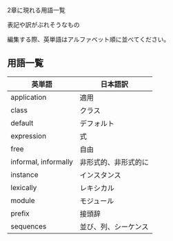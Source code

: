2章に現れる用語一覧

表記や訳がぶれそうなもの

編集する際、英単語はアルファベット順に並べてください。

## 用語一覧

|英単語|日本語訳|
|--|--|
|application|適用|
|class|クラス|
|default|デフォルト|
|expression|式|
|free|自由|
|informal, informally|非形式的、非形式的に|
|instance|インスタンス|
|lexically|レキシカル|
|module|モジュール|
|prefix|接頭辞|
|sequences|並び、列、シーケンス|
